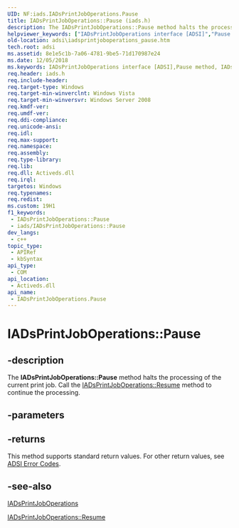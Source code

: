 ```yaml
---
UID: NF:iads.IADsPrintJobOperations.Pause
title: IADsPrintJobOperations::Pause (iads.h)
description: The IADsPrintJobOperations::Pause method halts the processing of the current print job. Call the IADsPrintJobOperations::Resume method to continue the processing.
helpviewer_keywords: ["IADsPrintJobOperations interface [ADSI]","Pause method","IADsPrintJobOperations.Pause","IADsPrintJobOperations::Pause","Pause","Pause method [ADSI]","Pause method [ADSI]","IADsPrintJobOperations interface","_ds_iadsprintjoboperations_pause","adsi.iadsprintjoboperations__pause","adsi.iadsprintjoboperations_pause","iads/IADsPrintJobOperations::Pause"]
old-location: adsi\iadsprintjoboperations_pause.htm
tech.root: adsi
ms.assetid: 8e1e5c1b-7a06-4781-9be5-71d170987e24
ms.date: 12/05/2018
ms.keywords: IADsPrintJobOperations interface [ADSI],Pause method, IADsPrintJobOperations.Pause, IADsPrintJobOperations::Pause, Pause, Pause method [ADSI], Pause method [ADSI],IADsPrintJobOperations interface, _ds_iadsprintjoboperations_pause, adsi.iadsprintjoboperations__pause, adsi.iadsprintjoboperations_pause, iads/IADsPrintJobOperations::Pause
req.header: iads.h
req.include-header: 
req.target-type: Windows
req.target-min-winverclnt: Windows Vista
req.target-min-winversvr: Windows Server 2008
req.kmdf-ver: 
req.umdf-ver: 
req.ddi-compliance: 
req.unicode-ansi: 
req.idl: 
req.max-support: 
req.namespace: 
req.assembly: 
req.type-library: 
req.lib: 
req.dll: Activeds.dll
req.irql: 
targetos: Windows
req.typenames: 
req.redist: 
ms.custom: 19H1
f1_keywords:
 - IADsPrintJobOperations::Pause
 - iads/IADsPrintJobOperations::Pause
dev_langs:
 - c++
topic_type:
 - APIRef
 - kbSyntax
api_type:
 - COM
api_location:
 - Activeds.dll
api_name:
 - IADsPrintJobOperations.Pause
---
```


# IADsPrintJobOperations::Pause


## -description

The <b>IADsPrintJobOperations::Pause</b> method halts the processing of the current print job. Call the  <a href="https://docs.microsoft.com/windows/desktop/api/iads/nf-iads-iadsprintjoboperations-resume">IADsPrintJobOperations::Resume</a> method to continue the processing.

## -parameters

## -returns

This method supports standard return values. For other return values, see  <a href="https://docs.microsoft.com/windows/desktop/ADSI/adsi-error-codes">ADSI Error Codes</a>.

## -see-also

<a href="https://docs.microsoft.com/windows/desktop/api/iads/nn-iads-iadsprintjoboperations">IADsPrintJobOperations</a>



<a href="https://docs.microsoft.com/windows/desktop/api/iads/nf-iads-iadsprintjoboperations-resume">IADsPrintJobOperations::Resume</a>

